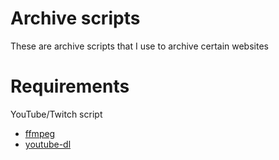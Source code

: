 # Archive scripts
These are archive scripts that I use to archive certain websites

# Requirements

YouTube/Twitch script
- [ffmpeg](https://github.com/FFmpeg/FFmpeg/releases/latest)
- [youtube-dl](https://github.com/ytdl-org/youtube-dl/releases/latest)
